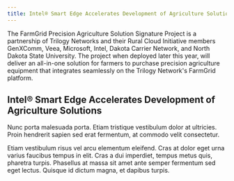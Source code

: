 ```yaml
---
title: Intel® Smart Edge Accelerates Development of Agriculture Solutions
---
```


The FarmGrid Precision Agriculture Solution Signature Project is a partnership of Trilogy Networks and their Rural Cloud Initiative members GenXComm, Veea, Microsoft, Intel, Dakota Carrier Network, and North Dakota State University. The project when deployed later this year, will deliver an all-in-one solution for farmers to purchase precision agriculture equipment that integrates seamlessly on the Trilogy Network's FarmGrid platform.

## Intel® Smart Edge Accelerates Development of Agriculture Solutions
Nunc porta malesuada porta. Etiam tristique vestibulum dolor at ultricies. Proin hendrerit sapien sed erat fermentum, at commodo velit consectetur.

Etiam vestibulum risus vel arcu elementum eleifend. Cras at dolor eget urna varius faucibus tempus in elit. Cras a dui imperdiet, tempus metus quis, pharetra turpis. Phasellus at massa sit amet ante semper fermentum sed eget lectus. Quisque id dictum magna, et dapibus turpis.
